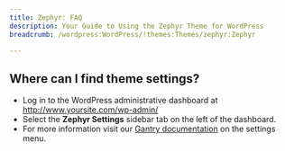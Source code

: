 ```yaml
---
title: Zephyr: FAQ
description: Your Guide to Using the Zephyr Theme for WordPress
breadcrumb: /wordpress:WordPress/!themes:Themes/zephyr:Zephyr

---
```


Where can I find theme settings?
-----
* Log in to the WordPress administrative dashboard at http://www.yoursite.com/wp-admin/
* Select the **Zephyr Settings** sidebar tab on the left of the dashboard.
* For more information visit our [Gantry documentation](http://docs.gantry.org/gantry4/configure) on the settings menu.

[gantry]: http://docs.gantry.org/gantry4/configure